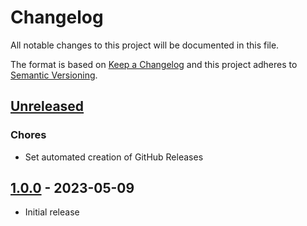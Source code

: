 # Changelog

All notable changes to this project will be documented in this file.

The format is based on [Keep a Changelog](http://keepachangelog.com/en/1.0.0/) and this project
adheres to [Semantic Versioning](http://semver.org/spec/v2.0.0.html).

## [Unreleased]

### Chores

- Set automated creation of GitHub Releases

## [1.0.0] - 2023-05-09

- Initial release

[unreleased]: https://github.com/scinos/yarn-plugin-env-vars/compare/1.0.0...HEAD
[1.0.0]: https://github.com/scinos/yarn-plugin-env-vars/releases/tag/1.0.0
